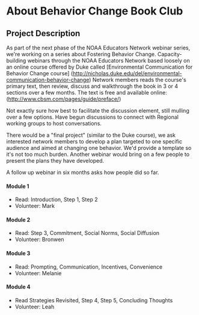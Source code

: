# About Behavior Change Book Club

## Project Description
As part of the next phase of the NOAA Educators Network webinar series, we're working on a series about Fostering Behavior Change. Capacity-building webinars through the NOAA Educators Network based loosely on an online course offered by Duke called [Environmental Communication for Behavior Change course]  (http://nicholas.duke.edu/del/environmental-communication-behavior-change) Network members reads the course's primary text, then review, discuss and walkthrough the book in 3 or 4 sections over a few months. The text is free and available online: (http://www.cbsm.com/pages/guide/preface/)

Not exactly sure how best to facilitate the discussion element, still mulling over a few options. Have begun discussions to connect with Regional working groups to host conversations.

There would be a "final project" (similar to the Duke course), we ask interested network members to develop a plan targeted to one specific audience and aimed at changing one behavior. We'd provide a template so it's not too much burden. Another webinar would bring on a few people to present the plans they have developed.

A follow up webinar in six months asks how people did so far.

#### Module 1
- Read: Introduction, Step 1, Step 2
- Volunteer: Mark

#### Module 2
- Read: Step 3, Commitment, Social Norms, Social Diffusion
- Volunteer: Bronwen

#### Module 3
- Read: Prompting, Communication, Incentives, Convenience
- Volunteer: Melanie

#### Module 4
- Read Strategies Revisited, Step 4, Step 5, Concluding Thoughts
- Volunteer: Leah
